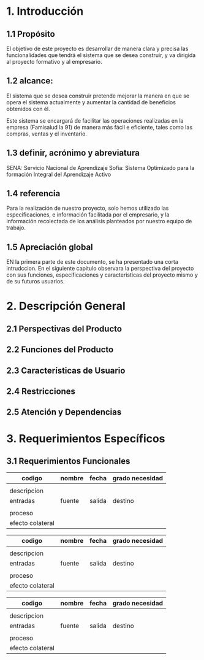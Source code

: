 # 1.	Introducción 

## 1.1	Propósito
El objetivo de este proyecto es desarrollar de manera clara y precisa las funcionalidades que tendrá el sistema que se desea construir, y va dirigida al proyecto formativo y al empresario.
## 1.2	alcance:

 El sistema que se desea construir pretende mejorar la manera en que se opera el sistema actualmente y aumentar la cantidad de beneficios obtenidos con él.

Este sistema se encargará de facilitar las operaciones realizadas en la empresa (Famisalud la 91) de manera más fácil e eficiente, tales como las compras, ventas y el inventario.

## 1.3	definir, acrónimo y abreviatura

SENA: Servicio Nacional de Aprendizaje
Sofia: Sistema Optimizado para la formación Integral del Aprendizaje Activo

## 1.4	referencia
Para la realización de nuestro proyecto, solo hemos utilizado las especificaciones, e información facilitada por el empresario, y la información recolectada de los análisis planteados por nuestro equipo de trabajo.

## 1.5	Apreciación global
EN la primera parte de este documento, se ha presentado una corta intrudccion.
En el siguiente capitulo observara la perspectiva del proyecto con sus funciones, especificaciones y caracteristicas del proyecto mismo y de su futuros usuarios.

# 2.	Descripción General

## 2.1	Perspectivas del Producto



## 2.2	Funciones del Producto


## 2.3	Características de Usuario


## 2.4	Restricciones


## 2.5	Atención y Dependencias

	
# 3.	Requerimientos Específicos 

## 3.1	Requerimientos Funcionales


|codigo|    nombre   | fecha | grado necesidad      |
|------|-------------|-------|----------------------|
|      |             |       |                      |
|descripcion|                                       |
|entradas| fuente | salida | destino | restricciones|
|        |        |        |         |              |
|proceso |                                          |
|efecto colateral|                                  |


|codigo|    nombre   | fecha | grado necesidad      |
|------|-------------|-------|----------------------|
|      |             |       |                      |
|descripcion|                                       |
|entradas| fuente | salida | destino | restricciones|
|        |        |        |         |              |
|proceso |                                          |
|efecto colateral|                                  |


|codigo|    nombre   | fecha | grado necesidad      |
|------|-------------|-------|----------------------|
|      |             |       |                      |
|descripcion|                                       |
|entradas| fuente | salida | destino | restricciones|
|        |        |        |         |              |
|proceso |                                          |
|efecto colateral|                                  |